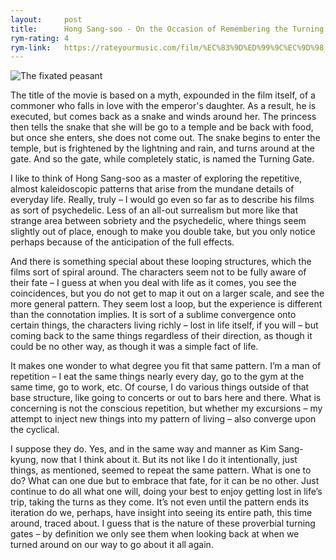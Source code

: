 ```yaml
---
layout:     post
title:      Hong Sang-soo - On the Occasion of Remembering the Turning Gate (2002)
rym-rating: 4
rym-link:   https://rateyourmusic.com/film/%EC%83%9D%ED%99%9C%EC%9D%98_%EB%B0%9C%EA%B2%AC/
---
```


![The fixated peasant]({{site.baseurl}}/film/images/hong-sang-soo-turning-gate.jpg)

The title of the movie is based on a myth, expounded in the film itself, of a commoner who falls in love with the emperor's daughter. As a result, he is executed, but comes back as a snake and winds around her. The princess then tells the snake that she will be go to a temple and be back with food, but once she enters, she does not come out. The snake begins to enter the temple, but is frightened by the lightning and rain, and turns around at the gate. And so the gate, while completely static, is named the Turning Gate.

I like to think of Hong Sang-soo as a master of exploring the  repetitive, almost kaleidoscopic patterns that arise from the mundane details of everyday life. Really, truly – I would go even so far as to describe his films as sort of psychedelic. Less of an all-out surrealism but more like that strange area between sobriety and the psychedelic, where things seem slightly out of place, enough to make you double take, but you only notice perhaps because of the anticipation of the full effects. 

And there is something special about these looping structures, which the films sort of spiral around. The characters seem not to be fully aware of their fate – I guess at when you deal with life as it comes, you see the coincidences, but you do not get to map it out on a larger scale, and see the more general pattern. They seem lost a loop, but the experience is different than the connotation implies. It is sort of a sublime convergence onto certain things, the characters living richly – lost in life itself, if you will – but coming back to the same things regardless of their direction, as though it could be no other way, as though it was a simple fact of life.

It makes one wonder to what degree you fit that same pattern. I’m a man of repetition – I eat the same things nearly every day, go to the gym at the same time, go to work, etc. Of course, I do various things outside of that base structure, like going to concerts or out to bars here and there. What is concerning is not the conscious repetition, but whether my excursions – my attempt to inject new things into my pattern of living – also converge upon the cyclical. 

I suppose they do. Yes, and in the same way and manner as Kim Sang-kyung, now that I think about it. But its not like I do it intentionally, just things, as mentioned, seemed to repeat the same pattern. What is one to do? What can one due but to embrace that fate, for it can be no other. Just continue to do all what one will, doing your best to enjoy getting lost in life’s trip, taking the turns as they come. It’s not even until the pattern ends its iteration do we, perhaps, have insight into seeing its entire path, this time around, traced about. I guess that is the nature of these proverbial turning gates – by definition we only see them when looking back at when we turned around on our way to go about it all again.